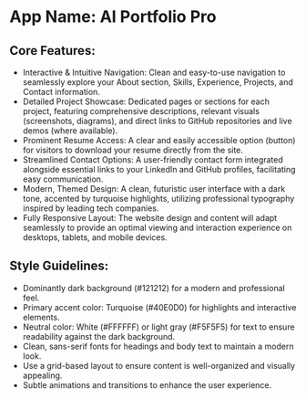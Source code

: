 # **App Name**: AI Portfolio Pro

## Core Features:

- Interactive & Intuitive Navigation: Clean and easy-to-use navigation to seamlessly explore your About section, Skills, Experience, Projects, and Contact information.
- Detailed Project Showcase: Dedicated pages or sections for each project, featuring comprehensive descriptions, relevant visuals (screenshots, diagrams), and direct links to GitHub repositories and live demos (where available).
- Prominent Resume Access: A clear and easily accessible option (button) for visitors to download your resume directly from the site.
- Streamlined Contact Options: A user-friendly contact form integrated alongside essential links to your LinkedIn and GitHub profiles, facilitating easy communication.
- Modern, Themed Design: A clean, futuristic user interface with a dark tone, accented by turquoise highlights, utilizing professional typography inspired by leading tech companies.
- Fully Responsive Layout: The website design and content will adapt seamlessly to provide an optimal viewing and interaction experience on desktops, tablets, and mobile devices.

## Style Guidelines:

- Dominantly dark background (#121212) for a modern and professional feel.
- Primary accent color: Turquoise (#40E0D0) for highlights and interactive elements.
- Neutral color: White (#FFFFFF) or light gray (#F5F5F5) for text to ensure readability against the dark background.
- Clean, sans-serif fonts for headings and body text to maintain a modern look.
- Use a grid-based layout to ensure content is well-organized and visually appealing.
- Subtle animations and transitions to enhance the user experience.